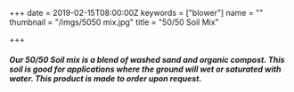 +++
date = 2019-02-15T08:00:00Z
keywords = ["blower"]
name = ""
thumbnail = "/imgs/5050 mix.jpg"
title = "50/50 Soil Mix"

+++
##### Our 50/50 Soil mix is a blend of washed sand and organic compost. This soil is good for applications where the ground will wet or saturated with water. This product is made to order upon request.